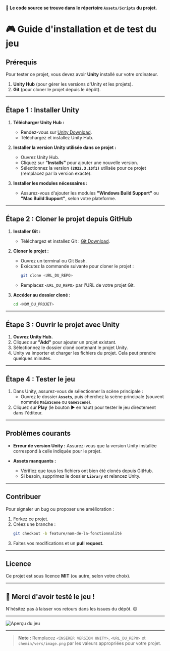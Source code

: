 **📂 Le code source se trouve dans le répertoire `Assets/Scripts` du projet.**

# 🎮 **Guide d'installation et de test du jeu**

## **Prérequis**
Pour tester ce projet, vous devez avoir **Unity** installé sur votre ordinateur.

1. **Unity Hub** (pour gérer les versions d'Unity et les projets).
2. **Git** (pour cloner le projet depuis le dépôt).

---

## **Étape 1 : Installer Unity**

1. **Télécharger Unity Hub :**
   - Rendez-vous sur [Unity Download](https://unity.com/download).
   - Téléchargez et installez Unity Hub.

2. **Installer la version Unity utilisée dans ce projet :**
   - Ouvrez Unity Hub.
   - Cliquez sur **"Installs"** pour ajouter une nouvelle version.
   - Sélectionnez la version **`(2022.3.18f1)`** utilisée pour ce projet (remplacez par la version exacte).

3. **Installer les modules nécessaires :**
   - Assurez-vous d'ajouter les modules **"Windows Build Support"** ou **"Mac Build Support"**, selon votre plateforme.

---

## **Étape 2 : Cloner le projet depuis GitHub**

1. **Installer Git :**
   - Téléchargez et installez Git : [Git Download](https://git-scm.com/).

2. **Cloner le projet :**
   - Ouvrez un terminal ou Git Bash.
   - Exécutez la commande suivante pour cloner le projet :
     ```bash
     git clone <URL_DU_REPO>
     ```
   - Remplacez `<URL_DU_REPO>` par l'URL de votre projet Git.

3. **Accéder au dossier cloné :**
   ```bash
   cd <NOM_DU_PROJET>
   ```

---

## **Étape 3 : Ouvrir le projet avec Unity**

1. **Ouvrez Unity Hub.**
2. Cliquez sur **"Add"** pour ajouter un projet existant.
3. Sélectionnez le dossier cloné contenant le projet Unity.
4. Unity va importer et charger les fichiers du projet. Cela peut prendre quelques minutes.

---

## **Étape 4 : Tester le jeu**

1. Dans Unity, assurez-vous de sélectionner la scène principale :
   - Ouvrez le dossier **`Assets`**, puis cherchez la scène principale (souvent nommée **`MainScene`** ou **`GameScene`**).
2. Cliquez sur **Play** (le bouton ▶️ en haut) pour tester le jeu directement dans l'éditeur.

---

## **Problèmes courants**

- **Erreur de version Unity :**
   Assurez-vous que la version Unity installée correspond à celle indiquée pour le projet.

- **Assets manquants :**
   - Vérifiez que tous les fichiers ont bien été clonés depuis GitHub.
   - Si besoin, supprimez le dossier **`Library`** et relancez Unity.

---

## **Contribuer**

Pour signaler un bug ou proposer une amélioration :
1. Forkez ce projet.
2. Créez une branche : 
   ```bash
   git checkout -b feature/nom-de-la-fonctionnalité
   ```
3. Faites vos modifications et un **pull request**.

---

## **Licence**

Ce projet est sous licence **MIT** (ou autre, selon votre choix).

---

## 🎉 **Merci d'avoir testé le jeu !**
N'hésitez pas à laisser vos retours dans les issues du dépôt. 😊

---

![Aperçu du jeu](chemin/vers/image.png)

---

> **Note :** Remplacez `<INSÉRER VERSION UNITY>`, `<URL_DU_REPO>` et `chemin/vers/image.png` par les valeurs appropriées pour votre projet.
